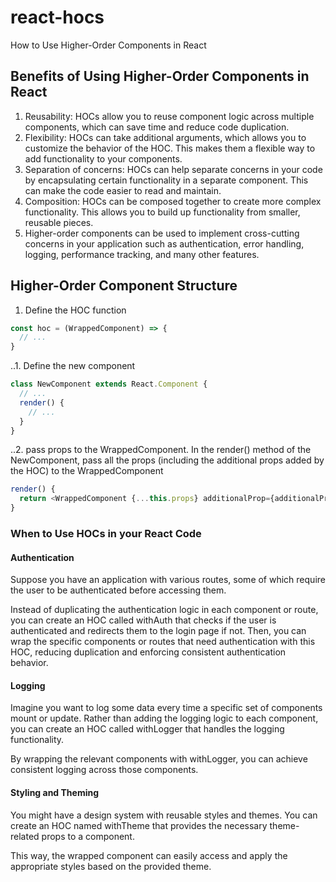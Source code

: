 # react-hocs

How to Use Higher-Order Components in React

## Benefits of Using Higher-Order Components in React

1. Reusability: HOCs allow you to reuse component logic across multiple components, which can save time and reduce code duplication.
2. Flexibility: HOCs can take additional arguments, which allows you to customize the behavior of the HOC. This makes them a flexible way to add functionality to your components.
3. Separation of concerns: HOCs can help separate concerns in your code by encapsulating certain functionality in a separate component. This can make the code easier to read and maintain.
4. Composition: HOCs can be composed together to create more complex functionality. This allows you to build up functionality from smaller, reusable pieces.
5. Higher-order components can be used to implement cross-cutting concerns in your application such as authentication, error handling, logging, performance tracking, and many other features.

## Higher-Order Component Structure

1. Define the HOC function

```javascript
const hoc = (WrappedComponent) => {
  // ...
}
```
..1. Define the new component

```javascript
class NewComponent extends React.Component {
  // ...
  render() {
    // ...
  }
}
```
..2. pass props to the WrappedComponent. In the render() method of the NewComponent, pass all the props (including the additional props added by the HOC) to the WrappedComponent

```javascript
render() {
  return <WrappedComponent {...this.props} additionalProp={additionalProp} />
}
```

### When to Use HOCs in your React Code

#### Authentication

Suppose you have an application with various routes, some of which require the user to be authenticated before accessing them.

Instead of duplicating the authentication logic in each component or route, you can create an HOC called withAuth that checks if the user is authenticated and redirects them to the login page if not. Then, you can wrap the specific components or routes that need authentication with this HOC, reducing duplication and enforcing consistent authentication behavior.

#### Logging

Imagine you want to log some data every time a specific set of components mount or update. Rather than adding the logging logic to each component, you can create an HOC called withLogger that handles the logging functionality.

By wrapping the relevant components with withLogger, you can achieve consistent logging across those components.

#### Styling and Theming

You might have a design system with reusable styles and themes. You can create an HOC named withTheme that provides the necessary theme-related props to a component.

This way, the wrapped component can easily access and apply the appropriate styles based on the provided theme.
